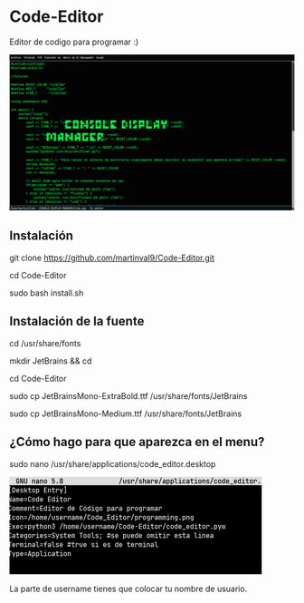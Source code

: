 # Code-Editor
Editor de codigo para programar :)

![Preview Image](https://github.com/martinval9/Code-Editor/blob/main/img.png)

## Instalación

git clone https://github.com/martinval9/Code-Editor.git

cd Code-Editor

sudo bash install.sh

## Instalación de la fuente

cd /usr/share/fonts

mkdir JetBrains && cd

cd Code-Editor

sudo cp JetBrainsMono-ExtraBold.ttf /usr/share/fonts/JetBrains

sudo cp JetBrainsMono-Medium.ttf /usr/share/fonts/JetBrains

## ¿Cómo hago para que aparezca en el menu?

sudo nano /usr/share/applications/code_editor.desktop

![Preview Image](https://github.com/martinval9/Code-Editor/blob/main/desk.png)

La parte de username tienes que colocar tu nombre de usuario.
